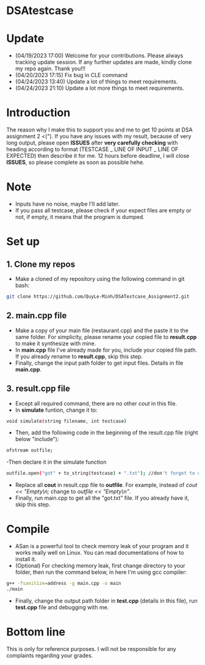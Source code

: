 # DSAtestcase
# Update
- (04/19/2023 17:00) Welcome for your contributions. Please always tracking update session. If any further updates are made, kindly clone my repo again. Thank you!!!
- (04/20/2023 17:15) Fix bug in CLE command
- (04/24/2023 13:40) Update a lot of things to meet requirements.
- (04/24/2023 21:10) Update a lot more things to meet requirements.
# Introduction
The reason why I make this to support you and me to get 10 points at DSA assignment 2 <("). If you have any issues with my result, because of very long output, please open **ISSUES** after **very carefully checking** with heading according to format (TESTCASE _ LINE OF INPUT _ LINE OF EXPECTED) then describe it for me. 12 hours before deadline, I will close **ISSUES**, so please complete as soon as possible hehe.
# Note
- Inputs have no noise, maybe I'll add later.
- If you pass all testcase, please check if your expect files are empty or not, if empty, it means that the program is dumped.
# Set up
## 1. Clone my repos
- Make a cloned of my repository using the following command in git bash: 
```sh
git clone https://github.com/QuyLe-Minh/DSATestcase_Assignment2.git
```
## 2. main.cpp file
- Make a copy of your main file (restaurant.cpp) and the paste it to the same folder. For simplicity, please rename your copied file to **result.cpp** to make it synthesize with mine.
- In **main.cpp** file I've already made for you, include your copied file path. If you already rename to **result.cpp**, skip this step.
- Finally, change the input path folder to get input files. Details in file **main.cpp**.
## 3. result.cpp file
- Except all required command, there are no other *cout* in this file.
- In **simulate** funtion, change it to: 
```sh
void simulate(string filename, int testcase)
```
- Then, add the following code in the beginning of the result.cpp file (right below "include"):
 ```sh
ofstream outfile; 
```
-Then declare it in the simulate function
 ```sh
outfile.open("got" + to_string(testcase) + ".txt"); //don't forget to close at the end of the function
```
- Replace all **cout** in result.cpp file to  **outfile**. For example, instead of *cout << "Empty\n;* change to *outfile << "Empty\n"*.
- Finally, run main.cpp to get all the "got.txt" file. If you already have it, skip this step.
# Compile
- ASan is a powerful tool to check memory leak of your program and it works really well on Linux. You can read documentations of how to install it.
- (Optional) For checking memory leak, first change directory to your folder, then run the command below, in here I'm using gcc compiler:
 ```sh
g++ -fsanitize=address -g main.cpp -o main
./main
```
- Finally, change the output path folder in **test.cpp** (details in this file), run **test.cpp** file and debugging with me.

# Bottom line
This is only for reference purposes. I will not be responsible for any complaints regarding your grades.
